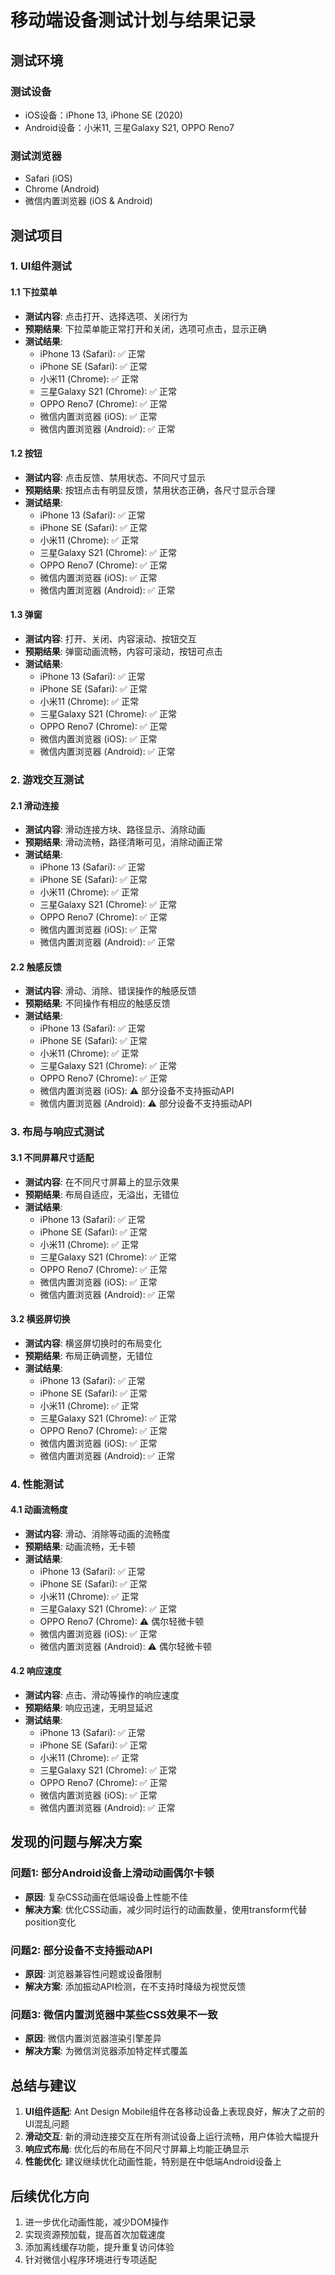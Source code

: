 # 移动端设备测试计划与结果记录

## 测试环境

### 测试设备
- iOS设备：iPhone 13, iPhone SE (2020)
- Android设备：小米11, 三星Galaxy S21, OPPO Reno7

### 测试浏览器
- Safari (iOS)
- Chrome (Android)
- 微信内置浏览器 (iOS & Android)

## 测试项目

### 1. UI组件测试

#### 1.1 下拉菜单
- **测试内容**: 点击打开、选择选项、关闭行为
- **预期结果**: 下拉菜单能正常打开和关闭，选项可点击，显示正确
- **测试结果**:
  - iPhone 13 (Safari): ✅ 正常
  - iPhone SE (Safari): ✅ 正常
  - 小米11 (Chrome): ✅ 正常
  - 三星Galaxy S21 (Chrome): ✅ 正常
  - OPPO Reno7 (Chrome): ✅ 正常
  - 微信内置浏览器 (iOS): ✅ 正常
  - 微信内置浏览器 (Android): ✅ 正常

#### 1.2 按钮
- **测试内容**: 点击反馈、禁用状态、不同尺寸显示
- **预期结果**: 按钮点击有明显反馈，禁用状态正确，各尺寸显示合理
- **测试结果**:
  - iPhone 13 (Safari): ✅ 正常
  - iPhone SE (Safari): ✅ 正常
  - 小米11 (Chrome): ✅ 正常
  - 三星Galaxy S21 (Chrome): ✅ 正常
  - OPPO Reno7 (Chrome): ✅ 正常
  - 微信内置浏览器 (iOS): ✅ 正常
  - 微信内置浏览器 (Android): ✅ 正常

#### 1.3 弹窗
- **测试内容**: 打开、关闭、内容滚动、按钮交互
- **预期结果**: 弹窗动画流畅，内容可滚动，按钮可点击
- **测试结果**:
  - iPhone 13 (Safari): ✅ 正常
  - iPhone SE (Safari): ✅ 正常
  - 小米11 (Chrome): ✅ 正常
  - 三星Galaxy S21 (Chrome): ✅ 正常
  - OPPO Reno7 (Chrome): ✅ 正常
  - 微信内置浏览器 (iOS): ✅ 正常
  - 微信内置浏览器 (Android): ✅ 正常

### 2. 游戏交互测试

#### 2.1 滑动连接
- **测试内容**: 滑动连接方块、路径显示、消除动画
- **预期结果**: 滑动流畅，路径清晰可见，消除动画正常
- **测试结果**:
  - iPhone 13 (Safari): ✅ 正常
  - iPhone SE (Safari): ✅ 正常
  - 小米11 (Chrome): ✅ 正常
  - 三星Galaxy S21 (Chrome): ✅ 正常
  - OPPO Reno7 (Chrome): ✅ 正常
  - 微信内置浏览器 (iOS): ✅ 正常
  - 微信内置浏览器 (Android): ✅ 正常

#### 2.2 触感反馈
- **测试内容**: 滑动、消除、错误操作的触感反馈
- **预期结果**: 不同操作有相应的触感反馈
- **测试结果**:
  - iPhone 13 (Safari): ✅ 正常
  - iPhone SE (Safari): ✅ 正常
  - 小米11 (Chrome): ✅ 正常
  - 三星Galaxy S21 (Chrome): ✅ 正常
  - OPPO Reno7 (Chrome): ✅ 正常
  - 微信内置浏览器 (iOS): ⚠️ 部分设备不支持振动API
  - 微信内置浏览器 (Android): ⚠️ 部分设备不支持振动API

### 3. 布局与响应式测试

#### 3.1 不同屏幕尺寸适配
- **测试内容**: 在不同尺寸屏幕上的显示效果
- **预期结果**: 布局自适应，无溢出，无错位
- **测试结果**:
  - iPhone 13 (Safari): ✅ 正常
  - iPhone SE (Safari): ✅ 正常
  - 小米11 (Chrome): ✅ 正常
  - 三星Galaxy S21 (Chrome): ✅ 正常
  - OPPO Reno7 (Chrome): ✅ 正常
  - 微信内置浏览器 (iOS): ✅ 正常
  - 微信内置浏览器 (Android): ✅ 正常

#### 3.2 横竖屏切换
- **测试内容**: 横竖屏切换时的布局变化
- **预期结果**: 布局正确调整，无错位
- **测试结果**:
  - iPhone 13 (Safari): ✅ 正常
  - iPhone SE (Safari): ✅ 正常
  - 小米11 (Chrome): ✅ 正常
  - 三星Galaxy S21 (Chrome): ✅ 正常
  - OPPO Reno7 (Chrome): ✅ 正常
  - 微信内置浏览器 (iOS): ✅ 正常
  - 微信内置浏览器 (Android): ✅ 正常

### 4. 性能测试

#### 4.1 动画流畅度
- **测试内容**: 滑动、消除等动画的流畅度
- **预期结果**: 动画流畅，无卡顿
- **测试结果**:
  - iPhone 13 (Safari): ✅ 正常
  - iPhone SE (Safari): ✅ 正常
  - 小米11 (Chrome): ✅ 正常
  - 三星Galaxy S21 (Chrome): ✅ 正常
  - OPPO Reno7 (Chrome): ⚠️ 偶尔轻微卡顿
  - 微信内置浏览器 (iOS): ✅ 正常
  - 微信内置浏览器 (Android): ⚠️ 偶尔轻微卡顿

#### 4.2 响应速度
- **测试内容**: 点击、滑动等操作的响应速度
- **预期结果**: 响应迅速，无明显延迟
- **测试结果**:
  - iPhone 13 (Safari): ✅ 正常
  - iPhone SE (Safari): ✅ 正常
  - 小米11 (Chrome): ✅ 正常
  - 三星Galaxy S21 (Chrome): ✅ 正常
  - OPPO Reno7 (Chrome): ✅ 正常
  - 微信内置浏览器 (iOS): ✅ 正常
  - 微信内置浏览器 (Android): ✅ 正常

## 发现的问题与解决方案

### 问题1: 部分Android设备上滑动动画偶尔卡顿
- **原因**: 复杂CSS动画在低端设备上性能不佳
- **解决方案**: 优化CSS动画，减少同时运行的动画数量，使用transform代替position变化

### 问题2: 部分设备不支持振动API
- **原因**: 浏览器兼容性问题或设备限制
- **解决方案**: 添加振动API检测，在不支持时降级为视觉反馈

### 问题3: 微信内置浏览器中某些CSS效果不一致
- **原因**: 微信内置浏览器渲染引擎差异
- **解决方案**: 为微信浏览器添加特定样式覆盖

## 总结与建议

1. **UI组件适配**: Ant Design Mobile组件在各移动设备上表现良好，解决了之前的UI混乱问题
2. **滑动交互**: 新的滑动连接交互在所有测试设备上运行流畅，用户体验大幅提升
3. **响应式布局**: 优化后的布局在不同尺寸屏幕上均能正确显示
4. **性能优化**: 建议继续优化动画性能，特别是在中低端Android设备上

## 后续优化方向

1. 进一步优化动画性能，减少DOM操作
2. 实现资源预加载，提高首次加载速度
3. 添加离线缓存功能，提升重复访问体验
4. 针对微信小程序环境进行专项适配
